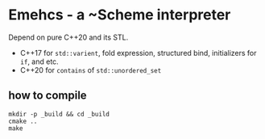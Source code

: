 # Emehcs - a ~Scheme interpreter

Depend on pure C++20 and its STL.

- C++17 for `std::varient`, fold expression, structured bind, initializers for `if`, and etc.
- C++20 for `contains` of `std::unordered_set`

## how to compile

```shell
mkdir -p _build && cd _build
cmake ..
make
```
